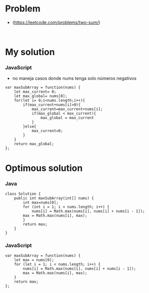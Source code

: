 # Problem 
- (https://leetcode.com/problems/two-sum/)
<br>

# My solution

### JavaScript
- no maneja casos donde nums tenga solo números negativos
```
var maxSubArray = function(nums) {
    let max_current= 0;
    let max_global= nums[0];
    for(let i= 0;i<nums.length;i++){
        if(max_current+nums[i]>0){
            max_current=max_current+nums[i];
            if(max_global < max_current){
                max_global = max_current
            }
        }else{
            max_current=0;
        }
    }
    return max_global;
};
```

# Optimous solution
### Java
```
class Solution {
    public int maxSubArray(int[] nums) {
        int max=nums[0];
        for (int i = 1; i < nums.length; i++) {
            nums[i] = Math.max(nums[i], nums[i] + nums[i - 1]);
        max = Math.max(nums[i], max);
        }
        return max;
    }
}
```
### JavaScript
```
var maxSubArray = function(nums) {
    let max = nums[0];
    for (let i = 1; i < nums.length; i++) {
        nums[i] = Math.max(nums[i], nums[i] + nums[i - 1]);
        max = Math.max(nums[i], max);
    }
    return max;
};
```

